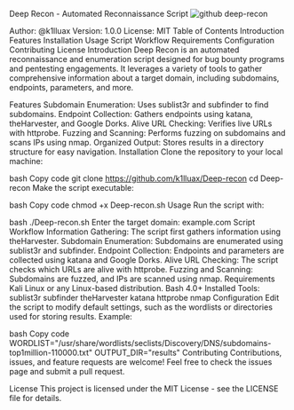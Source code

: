 Deep Recon - Automated Reconnaissance Script
![github deep-recon](https://github.com/user-attachments/assets/9b6fab63-74ea-4cc8-a45b-abf803d45823)

Author: @k1lluax
Version: 1.0.0
License: MIT
Table of Contents
Introduction
Features
Installation
Usage
Script Workflow
Requirements
Configuration
Contributing
License
Introduction
Deep Recon is an automated reconnaissance and enumeration script designed for bug bounty programs and pentesting engagements. It leverages a variety of tools to gather comprehensive information about a target domain, including subdomains, endpoints, parameters, and more.

Features
Subdomain Enumeration: Uses sublist3r and subfinder to find subdomains.
Endpoint Collection: Gathers endpoints using katana, theHarvester, and Google Dorks.
Alive URL Checking: Verifies live URLs with httprobe.
Fuzzing and Scanning: Performs fuzzing on subdomains and scans IPs using nmap.
Organized Output: Stores results in a directory structure for easy navigation.
Installation
Clone the repository to your local machine:

bash
Copy code
git clone https://github.com/k1lluax/Deep-recon
cd Deep-recon
Make the script executable:

bash
Copy code
chmod +x Deep-recon.sh
Usage
Run the script with:

bash
./Deep-recon.sh 
Enter the target domain: example.com
Script Workflow
Information Gathering:
The script first gathers information using theHarvester.
Subdomain Enumeration:
Subdomains are enumerated using sublist3r and subfinder.
Endpoint Collection:
Endpoints and parameters are collected using katana and Google Dorks.
Alive URL Checking:
The script checks which URLs are alive with httprobe.
Fuzzing and Scanning:
Subdomains are fuzzed, and IPs are scanned using nmap.
Requirements
Kali Linux or any Linux-based distribution.
Bash 4.0+
Installed Tools:
sublist3r
subfinder
theHarvester
katana
httprobe
nmap
Configuration
Edit the script to modify default settings, such as the wordlists or directories used for storing results. Example:

bash
Copy code
WORDLIST="/usr/share/wordlists/seclists/Discovery/DNS/subdomains-top1million-110000.txt"
OUTPUT_DIR="results"
Contributing
Contributions, issues, and feature requests are welcome! Feel free to check the issues page and submit a pull request.

License
This project is licensed under the MIT License - see the LICENSE file for details.

